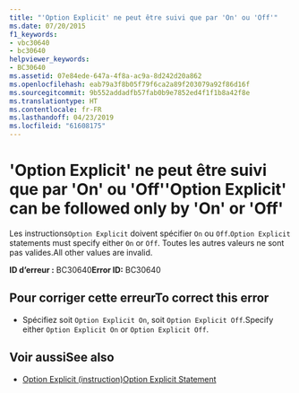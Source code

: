 ```yaml
---
title: "'Option Explicit' ne peut être suivi que par 'On' ou 'Off'"
ms.date: 07/20/2015
f1_keywords:
- vbc30640
- bc30640
helpviewer_keywords:
- BC30640
ms.assetid: 07e84ede-647a-4f8a-ac9a-8d242d20a862
ms.openlocfilehash: eab79a3f8b05f79f6ca2a89f203079a92f86d16f
ms.sourcegitcommit: 9b552addadfb57fab0b9e7852ed4f1f1b8a42f8e
ms.translationtype: HT
ms.contentlocale: fr-FR
ms.lasthandoff: 04/23/2019
ms.locfileid: "61608175"
---
```

# <a name="option-explicit-can-be-followed-only-by-on-or-off"></a><span data-ttu-id="ac44b-102">'Option Explicit' ne peut être suivi que par 'On' ou 'Off'</span><span class="sxs-lookup"><span data-stu-id="ac44b-102">'Option Explicit' can be followed only by 'On' or 'Off'</span></span>
<span data-ttu-id="ac44b-103">Les instructions`Option Explicit` doivent spécifier `On` ou `Off`.</span><span class="sxs-lookup"><span data-stu-id="ac44b-103">`Option Explicit` statements must specify either `On` or `Off`.</span></span> <span data-ttu-id="ac44b-104">Toutes les autres valeurs ne sont pas valides.</span><span class="sxs-lookup"><span data-stu-id="ac44b-104">All other values are invalid.</span></span>  
  
 <span data-ttu-id="ac44b-105">**ID d’erreur :** BC30640</span><span class="sxs-lookup"><span data-stu-id="ac44b-105">**Error ID:** BC30640</span></span>  
  
## <a name="to-correct-this-error"></a><span data-ttu-id="ac44b-106">Pour corriger cette erreur</span><span class="sxs-lookup"><span data-stu-id="ac44b-106">To correct this error</span></span>  
  
- <span data-ttu-id="ac44b-107">Spécifiez soit `Option Explicit On`, soit `Option Explicit Off`.</span><span class="sxs-lookup"><span data-stu-id="ac44b-107">Specify either `Option Explicit On` or `Option Explicit Off`.</span></span>  
  
## <a name="see-also"></a><span data-ttu-id="ac44b-108">Voir aussi</span><span class="sxs-lookup"><span data-stu-id="ac44b-108">See also</span></span>

- [<span data-ttu-id="ac44b-109">Option Explicit (instruction)</span><span class="sxs-lookup"><span data-stu-id="ac44b-109">Option Explicit Statement</span></span>](../../visual-basic/language-reference/statements/option-explicit-statement.md)
